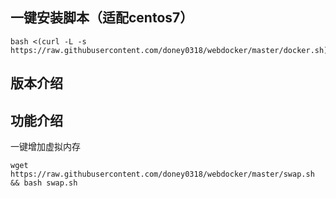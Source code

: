 ## 一键安装脚本（适配centos7）

```
bash <(curl -L -s https://raw.githubusercontent.com/doney0318/webdocker/master/docker.sh)
```

## 版本介绍


## 功能介绍

一键增加虚拟内存
```
wget https://raw.githubusercontent.com/doney0318/webdocker/master/swap.sh && bash swap.sh
```
